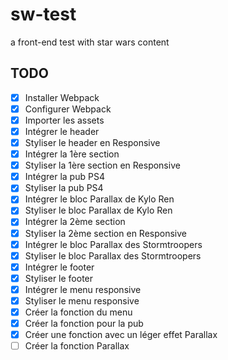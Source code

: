 # sw-test
a front-end test with star wars content

## TODO
- [x] Installer Webpack
- [x] Configurer Webpack
- [x] Importer les assets
- [x] Intégrer le header
- [x] Styliser le header en Responsive
- [x] Intégrer la 1ère section
- [x] Styliser la 1ère section en Responsive
- [x] Intégrer la pub PS4
- [x] Styliser la pub PS4
- [x] Intégrer le bloc Parallax de Kylo Ren
- [x] Styliser le bloc Parallax de Kylo Ren
- [x] Intégrer la 2ème section
- [x] Styliser la 2ème section en Responsive
- [x] Intégrer le bloc Parallax des Stormtroopers
- [x] Styliser le bloc Parallax des Stormtroopers
- [x] Intégrer le footer
- [x] Styliser le footer
- [x] Intégrer le menu responsive
- [x] Styliser le menu responsive
- [x] Créer la fonction du menu
- [x] Créer la fonction pour la pub
- [x] Créer une fonction avec un léger effet Parallax
- [ ] Créer la fonction Parallax
